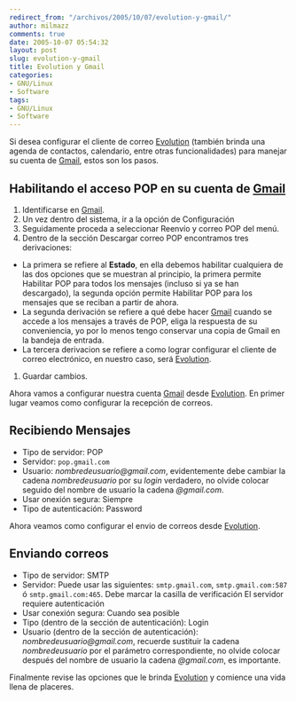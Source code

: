 ```yaml
---
redirect_from: "/archivos/2005/10/07/evolution-y-gmail/"
author: milmazz
comments: true
date: 2005-10-07 05:54:32
layout: post
slug: evolution-y-gmail
title: Evolution y Gmail
categories:
- GNU/Linux
- Software
tags:
- GNU/Linux
- Software
---
```


Si desea configurar el cliente de correo
[Evolution](http://gnome.org/projects/evolution/)  (también brinda una agenda de
contactos, calendario, entre otras funcionalidades) para manejar su cuenta de
[Gmail](http://www.gmail.com/), estos son los pasos.

## Habilitando el acceso POP en su cuenta de [Gmail](http://www.gmail.com/)

1. Identificarse en [Gmail](http://www.gmail.com/).
1. Un vez dentro del sistema, ir a la opción de Configuración
1. Seguidamente proceda a seleccionar Reenvío y correo POP del menú.
1. Dentro de la sección Descargar correo POP encontramos tres derivaciones:
  * La primera se refiere al **Estado**, en ella debemos habilitar cualquiera de
    las dos opciones que se muestran al principio, la primera permite Habilitar
    POP para todos los mensajes (incluso si ya se han descargado), la segunda
    opción permite Habilitar POP para los mensajes que se reciban a partir de
    ahora.
  * La segunda derivación se refiere a qué debe hacer
    [Gmail](http://www.gmail.com/) cuando se accede a los mensajes a través de
    POP, eliga la respuesta de su conveniencia, yo por lo menos tengo conservar
    una copia de Gmail en la bandeja de entrada.
  * La tercera derivacion se refiere a como lograr configurar el cliente de
    correo electrónico, en nuestro caso, será
    [Evolution](http://gnome.org/projects/evolution/).
1. Guardar cambios.

Ahora vamos a configurar nuestra cuenta [Gmail](http://www.gmail.com/) desde
[Evolution](http://gnome.org/projects/evolution/). En primer lugar veamos como
configurar la recepción de correos.

## Recibiendo Mensajes

* Tipo de servidor: POP
* Servidor: `pop.gmail.com`
* Usuario: _nombredeusuario@gmail.com_, evidentemente debe cambiar la cadena
  _nombredeusuario_ por su _login_ verdadero, no olvide colocar seguido del
  nombre de usuario la cadena _@gmail.com_.
* Usar onexión segura: Siempre
* Tipo de autenticación: Password

Ahora veamos como configurar el envio de correos desde
[Evolution](http://gnome.org/projects/evolution/).

## Enviando correos

* Tipo de servidor: SMTP
* Servidor: Puede usar las siguientes: `smtp.gmail.com`, `smtp.gmail.com:587` ó
  `smtp.gmail.com:465`. Debe marcar la casilla de verificación El servidor
  requiere autenticación
* Usar conexión segura: Cuando sea posible
* Tipo (dentro de la sección de autenticación): Login
* Usuario (dentro de la sección de autenticación): _nombredeusuario@gmail.com_,
  recuerde sustituir la cadena _nombredeusuario_ por el parámetro
  correspondiente, no olvide colocar después del nombre de usuario la cadena
  _@gmail.com_, es importante.

Finalmente revise las opciones que le brinda
[Evolution](http://gnome.org/projects/evolution/) y comience una vida llena de
placeres.
